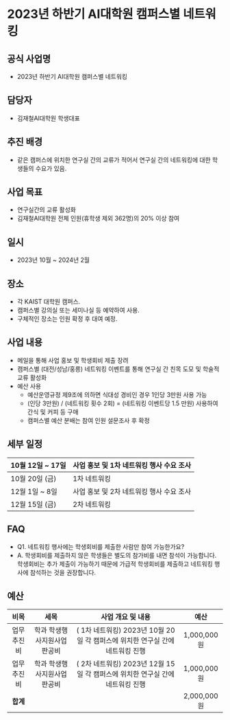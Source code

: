 2023년 하반기 AI대학원 캠퍼스별 네트워킹
===

## 공식 사업명
- 2023년 하반기 AI대학원 캠퍼스별 네트워킹

## 담당자
- 김재철AI대학원 학생대표 

## 추진 배경
- 같은 캠퍼스에 위치한 연구실 간의 교류가 적어서 연구실 간의 네트워킹에 대한 학생들의 수요가 있음. 

## 사업 목표
- 연구실간의 교류 활성화
- 김재철AI대학원 전체 인원(휴학생 제외 362명)의 20% 이상 참여

## 일시
- 2023년 10월 ~ 2024년 2월

## 장소
- 각 KAIST 대학원 캠퍼스.
- 캠퍼스별 강의실 또는 세미나실 등 예약하여 사용.
- 구체적인 장소는 인원 확정 후 대여 예정.

## 사업 내용
- 메일을 통해 사업 홍보 및 학생회비 제출 장려
- 캠퍼스별 (대전/성남/홍릉) 네트워킹 이벤트를 통해 연구실 간 친목 도모 및 학술적 교류 활성화
- 예산 사용
	- 예산운영규정 제9조에 의하면 식대성 경비인 경우 1인당 3만원 사용 가능
	- (인당 3만원) / (네트워킹 횟수 2회) = (네트워킹 이벤트당 1.5 만원) 사용하여 간식 및 커피 등 구매
	- 캠퍼스별 예산 분배는 참여 인원 설문조사 후 확정

## 세부 일정
|  10월 12일 ~ 17일 |  사업 홍보 및 1차 네트워킹 행사 수요 조사 |
|---|---|
|  10월 20일 (금) |  1차 네트워킹  |
| 12월 1일 ~ 8일  | 사업 홍보 및 2차 네트워킹 행사 수요 조사  |
|  12월 15일 (금) | 2차 네트워킹  |


## FAQ
- Q1. 네트워킹 행사에는 학생회비를 제출한 사람만 참여 가능한가요? 
- A. 학생회비를 제출하지 않은 학생들은 별도의 참가비를 내면 참석이 가능합니다. 학생회비는 추가 제출이 가능하기 때문에 가급적 학생회비를 제출하고 네트워킹 행사에 참석하는 것을 권장합니다. 

## 예산
|   비목    | 세목 |   사업 개요 및 내용   |   예산   |
|:---:|:---:|:---:|:---:|
|  업무추진비 |   학과 학생행사지원사업 판공비  | ( 1차 네트워킹) 2023년 10월 20일	각 캠퍼스에 위치한 연구실 간에 네트워킹 진행    |   1,000,000원   |
|  업무추진비 |   학과 학생행사지원사업 판공비  | ( 2차 네트워킹) 2023년 12월 15일	각 캠퍼스에 위치한 연구실 간에 네트워킹 진행   |    1,000,000원  |
|   **합계**  |      |     |   2,000,000원   |

